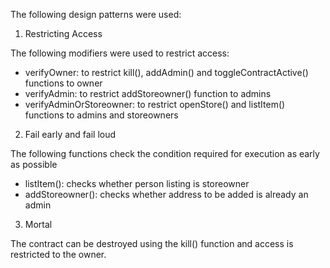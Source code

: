 The following design patterns were used:

1. Restricting Access

The following modifiers were used to restrict access:
- verifyOwner: to restrict kill(), addAdmin() and toggleContractActive() functions to owner
- verifyAdmin: to restrict addStoreowner() function to admins
- verifyAdminOrStoreowner: to restrict openStore() and listItem() functions to admins and storeowners

2. Fail early and fail loud

The following functions check the condition required for execution as early as possible
- listItem(): checks whether person listing is storeowner
- addStoreowner(): checks whether address to be added is already an admin

3. Mortal

The contract can be destroyed using the kill() function and access is restricted to the owner.
